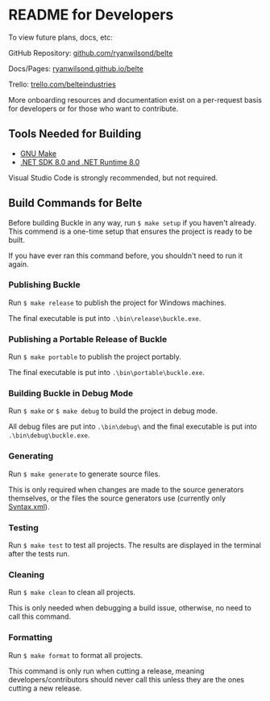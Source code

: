 # README for Developers

To view future plans, docs, etc:

GitHub Repository: [github.com/ryanwilsond/belte](https://github.com/ryanwilsond/belte)

Docs/Pages: [ryanwilsond.github.io/belte](https://ryanwilsond.github.io/belte/)

Trello: [trello.com/belteindustries](https://trello.com/belteindustries)

More onboarding resources and documentation exist on a per-request basis for
developers or for those who want to contribute.

## Tools Needed for Building

- [GNU Make](https://gnuwin32.sourceforge.net/packages/make.htm)
- [.NET SDK 8.0 and .NET Runtime 8.0](https://dotnet.microsoft.com/en-us/download/dotnet/8.0)

Visual Studio Code is strongly recommended, but not required.

## Build Commands for Belte

Before building Buckle in any way, run `$ make setup` if you haven't already.
This commend is a one-time setup that ensures the project is ready to be built.

If you have ever ran this command before, you shouldn't need to run it again.

### Publishing Buckle

Run `$ make release` to publish the project for Windows machines.

The final executable is put into `.\bin\release\buckle.exe`.

### Publishing a Portable Release of Buckle

Run `$ make portable` to publish the project portably.

The final executable is put into `.\bin\portable\buckle.exe`.

### Building Buckle in Debug Mode

Run `$ make` or `$ make debug` to build the project in debug mode.

All debug files are put into `.\bin\debug\` and the final executable is put into
`.\bin\debug\buckle.exe`.

### Generating

Run `$ make generate` to generate source files.

This is only required when changes are made to the source generators themselves,
or the files the source generators use (currently only
[Syntax.xml](src/Buckle/Compiler/CodeAnalysis/Syntax/Syntax.xml)).

### Testing

Run `$ make test` to test all projects. The results are displayed in the
terminal after the tests run.

### Cleaning

Run `$ make clean` to clean all projects.

This is only needed when debugging a build issue, otherwise, no need to call
this command.

### Formatting

Run `$ make format` to format all projects.

This command is only run when cutting a release, meaning
developers/contributors should never call this unless they are the ones
cutting a new release.
